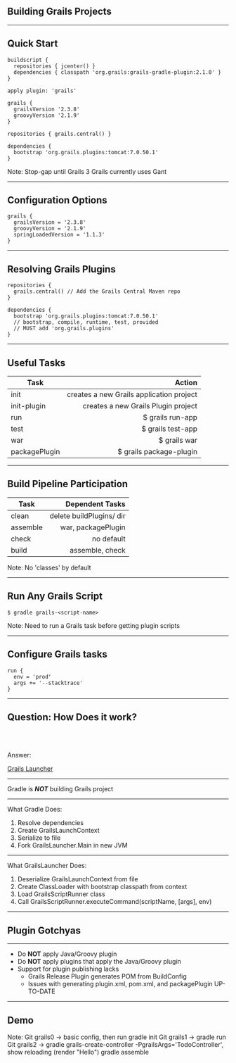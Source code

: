 ## Building Grails Projects

----
## Quick Start

```
buildscript {
  repositories { jcenter() }
  dependencies { classpath 'org.grails:grails-gradle-plugin:2.1.0' }
}

apply plugin: 'grails'

grails {
  grailsVersion '2.3.8'
  groovyVersion '2.1.9'
}

repositories { grails.central() }

dependencies {
  bootstrap 'org.grails.plugins:tomcat:7.0.50.1'
}
```

Note:
Stop-gap until Grails 3
Grails currently uses Gant

----
## Configuration Options

```
grails {
  grailsVersion = '2.3.8'
  groovyVersion = '2.1.9'
  springLoadedVersion = '1.1.3'
}
```

----
## Resolving Grails Plugins

```
repositories {
  grails.central() // Add the Grails Central Maven repo
}

dependencies {
  bootstrap 'org.grails.plugins:tomcat:7.0.50.1'
  // bootstrap, compile, runtime, test, provided
  // MUST add 'org.grails.plugins'
}
```

----
## Useful Tasks

| Task | Action |
| ---- | ---------------:|
| init | creates a new Grails application project |
| init-plugin | creates a new Grails Plugin project |
| run | $ grails run-app |
| test | $ grails test-app  |
| war | $ grails war <outputFile> |
| packagePlugin | $ grails package-plugin |

----
## Build Pipeline Participation

| Task | Dependent Tasks |
| ---- | ---------------:|
| clean | delete buildPlugins/ dir |
| assemble | war, packagePlugin |
| check | no default |
| build | assemble, check |

Note: No 'classes' by default

----
## Run Any Grails Script

`$ gradle grails-<script-name>`

Note:
Need to run a Grails task before getting plugin scripts

----
## Configure Grails tasks

```
run {
  env = 'prod'
  args += '--stacktrace'
}
```

----
## Question: How Does it work?

<br><br>

Answer:

[Grails Launcher](https://github.com/grails/grails-launcher)

----
Gradle is *__NOT__* building Grails project

----
What Gradle Does:

1. Resolve dependencies
1. Create GrailsLaunchContext
1. Serialize to file
1. Fork GrailsLauncher.Main in new JVM

----
What GrailsLauncher Does:

1. Deserialize GrailsLaunchContext from file
2. Create ClassLoader with bootstrap classpath from context
3. Load GrailsScriptRunner class
4. Call GrailsScriptRunner.executeCommand(scriptName, [args], env)

----
## Plugin Gotchyas

----
+ Do **NOT** apply Java/Groovy plugin
+ Do **NOT** apply plugins that apply the Java/Groovy plugin
+ Support for plugin publishing lacks
  + Grails Release Plugin generates POM from BuildConfig
  + Issues with generating plugin.xml, pom.xml, and packagePlugin UP-TO-DATE

----
## Demo

Note:
Git grails0 -> basic config, then run gradle init
Git grails1 -> gradle run
Git grails2 ->
  gradle grails-create-controller -PgrailsArgs='TodoController',
  show reloading (render "Hello")
  gradle assemble
